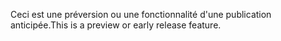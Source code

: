 <span data-ttu-id="4a8cd-101">Ceci est une préversion ou une fonctionnalité d'une publication anticipée.</span><span class="sxs-lookup"><span data-stu-id="4a8cd-101">This is a preview or early release feature.</span></span>